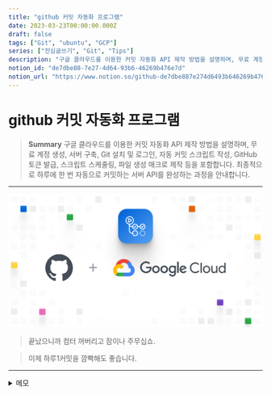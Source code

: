 ```yaml
---
title: "github 커밋 자동화 프로그램"
date: 2023-03-23T00:00:00.000Z
draft: false
tags: ["Git", "ubuntu", "GCP"]
series: ["진심글쓰기", "Git", "Tips"]
description: "구글 클라우드를 이용한 커밋 자동화 API 제작 방법을 설명하며, 무료 계정 생성, 서버 구축, Git 설치 및 로그인, 자동 커밋 스크립트 작성, GitHub 토큰 발급, 스크립트 스케줄링, 파일 생성 매크로 제작 등을 포함합니다. 최종적으로 하루에 한 번 자동으로 커밋하는 서버 API를 완성하는 과정을 안내합니다."
notion_id: "de7dbe88-7e27-4d64-93b6-46269b476e7d"
notion_url: "https://www.notion.so/github-de7dbe887e274d6493b646269b476e7d"
---
```


# github 커밋 자동화 프로그램

> **Summary**
> 구글 클라우드를 이용한 커밋 자동화 API 제작 방법을 설명하며, 무료 계정 생성, 서버 구축, Git 설치 및 로그인, 자동 커밋 스크립트 작성, GitHub 토큰 발급, 스크립트 스케줄링, 파일 생성 매크로 제작 등을 포함합니다. 최종적으로 하루에 한 번 자동으로 커밋하는 서버 API를 완성하는 과정을 안내합니다.

---

![Image](image_7694b81670ff.png)


> 끝났으니까 컴터 꺼버리고 잠이나 주무십쇼.

> 이제 하루1커밋을 깜빡해도 좋습니다.








---



<details>
<summary>메모</summary>


## Q. Crantab을 수정해도 초기화가 안됩니다

🔗 [https://ciksiti.com/ko/chapters/3128-troubleshooting-crontab-not-running--linux-hint](https://ciksiti.com/ko/chapters/3128-troubleshooting-crontab-not-running--linux-hint)

🔗 [https://shlee0882.tistory.com/270](https://shlee0882.tistory.com/270)

## Q. cd /path/to/your/repo 에는 어떤 경로를 넣어야 합니까?

`**/path/to/your/repo**`는 당신이 클론한 레포지토리의 경로를 입력하시면 됩니다. 예를 들어, 만약 당신이 레포지토리를 `**/home/user/my-repo**`경로에 클론했다면, `**/path/to/your/repo**`대신 `**/home/user/my-repo **`를 입력하시면 됩니다.

## Q. 6시간마다 commit.SH를 한번씩 자동커밋하는 방법은 무엇일까요?

crontab을 이용하면 매 시간마다 스크립트 파일을 실행할 수 있습니다. 6시간마다 실행하려면 다음과 같이 설정하면 됩니다.

```plain text
0 */6 * * * /path/to/commit.sh

```

[위 설정은 매 시간 0분에 스크립트 파일을 실행하며, 실행 주기는 6시간입니다](https://m.blog.naver.com/shino1025/221432633410)

## Q. git push -f origin main git add . git commit -m "edit on SSH" 를 순차적으로 입력했습니다. 하지만 다음과 같은 에러 메시지를 받았습니다. On branch main Your branch is up to date with 'origin/main'. nothing to commit, working tree clean 어떻게 해결해야하나요?

에러 메시지를 보면 "nothing to commit, working tree clean"이라는 메시지가 나타납니다. 이는 현재 로컬 저장소의 변경 사항이 없다는 것을 의미합니다.

따라서, `**git add .**` 명령어를 실행하여 변경 사항을 추가한 후, `**git commit -m "edit on SSH"**` 명령어를 실행하여 변경 사항을 커밋해야 합니다.

만약 이전에 이미 커밋을 했다면, `**git push -f origin main**` 명령어를 실행하여 원격 저장소에 변경 사항을 강제로 push할 수 있습니다.

## Q. 간단하게 vi를 이용해 text.txt 를 추가시켰습니다. 이제 이 변경사항을 GCD SSH에서 push하고 commit하는 일련의 과정을 정리해 주십시오.

변경 사항을 추가한 후, 다음과 같은 명령어를 실행하여 변경 사항을 커밋하고 원격 저장소에 push할 수 있습니다.

```plain text
git add text.txt
git commit -m "Add text.txt"
git push origin main

```

## Q. 단순 코드 실행으로 일정 주기 파일 생성 스크립트

```plain text
nano random.sh
```

- nano 편집기가 실행됩니다.
- 다음과 같은 스크립트를 작성합니다.
```plain text
#!/bin/bash
while true
do
  filename=$(date '+%Y-%m-%d_%H-%M-%S').txt
  touch /path/to/directory/$filename
  sleep 3600
done
```

  이 스크립트는 while 루프를 사용하여 무한히 실행됩니다. 루프 내에서는 현재 날짜와 시간을 사용하여 파일 이름을 생성하고 touch 명령어를 사용하여 해당 파일을 생성합니다. 그런 다음 sleep 명령어를 사용하여 1시간 동안 대기합니다.

  위의 스크립트에서 /path/to/directory/ 부분은 생성하려는 파일이 저장될 디렉토리 경로로 변경해주시면 됩니다.

- Ctrl + X를 눌러서 저장하고 나옵니다.
1. 스크립트를 실행합니다.
  - 다음 명령어를 입력하여 스크립트를 실행합니다.
```plain text
bash random.sh &
```


## Q. 스크립트가 실행되고 있다는것을 확인하는 방법

스크립트가 실행되고 있는지 확인하는 방법은 다음과 같습니다.

1. 터미널에서 다음 명령어를 입력합니다.
```plain text
ps aux | grep random.sh
```

1. 실행 중인 스크립트의 PID를 확인합니다.
1. 스크립트를 중지하려면 다음 명령어를 입력합니다.
```plain text
kill -9 PID
```

위의 명령어에서 PID는 실행 중인 스크립트의 PID 번호입니다.


[r](http://script.sh/)andom.sh 라는 이름을 가진 프로세스를 전부 종료하는방법

현재 실행 중인 스크립트가 3개인 것 같습니다. 이 경우에는 다음 명령어를 사용하여 모든 스크립트를 종료할 수 있습니다.

```plain text
pkill -f random.sh
```

위의 명령어는 "random.sh"라는 이름을 가진 모든 프로세스를 종료합니다.

이상입니다. 도움이 되었길 바랍니다!

## Q. [README.md](http://readme.md/) 파일을 자동으로 작성하는 방법

네, 있습니다. 아래와 같이 script.sh 파일을 생성하고 코드를 저장한 후에 `**bash script.sh**` 명령어를 입력하면 됩니다.

```plain text
#!/bin/bash

while true
do
    echo "$(date) - $(openssl rand -hex 12)" >> README.md
    sleep 600
done

```

위 코드에서 `**openssl rand -hex 12**` 부분이 랜덤한 문자열을 생성하는 부분입니다. 이 부분을 수정하면 원하는 길이와 형태의 랜덤 문자열을 생성할 수 있습니다.

위 코드를 실행하기 전에 `**openssl**` 이 설치되어 있어야 합니다. 만약 설치되어 있지 않다면 아래 명령어로 설치할 수 있습니다.


아마 설치되어있을겁니다

```plain text
sudo apt-get install openssl
```

위 코드를 실행하기 위해서는 `**README.md**` 파일이 이미 존재해야 합니다. 만약 존재하지 않는다면 아래 명령어로 파일을 생성할 수 있습니다.

```plain text
touch README.md
```

만약 같은 폴더에 존재한다면 아래와 같이 상대경로로 표기할 수 있습니다.

```plain text
#!/bin/bash

while true
do
    echo "$(date) - $(openssl rand -hex 12)" >> ./README.md
    sleep 600
done
```


### 여기서 마크업 언어로 줄바꿈까지 넣으려면 코드를 다음과 같이 수정해준다

```shell
#!/bin/bash

while true
do
    echo "$(date) - $(openssl rand -hex 5) $(echo -e "<br/>")">> ./README.md
    sleep 3600
done
```



`#!/bin/bash echo "$(date) - $(openssl rand -hex 5) $(echo -e "<br/>")">> ./README.md` 해당 코드를 가진 [`autoWriteREADME.md`](http://autowritereadme.md/) 파일을 `crontab -e` 에서 `*/5 * * * * /home/thquddnr123/AutoCommit/decreaseGuilty/autoWriteREADME.sh `를 작성해여 5분마다 코드를 실행하려고 합니다. [README.md](http://readme.md/) 와 [autoWriteREADME.sh](http://autowritereadme.sh/) 둘 다 chmod +x 로 권한을 준 상태입니다. 하지만 시간이 되어도 README.md가 업데이트되지 않습니다. 하지만 bash [autoWriteREADME.sh](http://autowritereadme.sh/) 로 직접 실행하면 코드는 정상적으로 작동됩니다. 저는 자동으로 5분마다 실행되는 코드를 작성하고싶습니다. 어떻게 해야합니까?


해당 코드가 crontab에서 실행되지 않는 이유는 환경 변수 문제일 가능성이 높습니다. crontab에서는 일반적으로 사용자의 환경 변수를 사용하지 않기 때문입니다. 따라서 해당 스크립트 파일에서 사용하는 환경 변수를 직접 지정해주어야 합니다. 예를 들어, 다음과 같이 스크립트 파일을 수정하시면 됩니다:

```shell
#!/bin/bash
source /home/thquddnr123/.bashrc
cd /home/thquddnr123/AutoCommit/decreaseGuilty/
echo "$(date) - $(openssl rand -hex 5) $(echo -e "<br/>")">> ./README.md

```

위와 같이 수정하시면 crontab에서도 정상적으로 실행될 것입니다.


</details>

